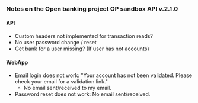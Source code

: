 ### Notes on the Open banking project OP sandbox API v.2.1.0

#### API
- Custom headers not implemented for transaction reads?
- No user password change / reset
- Get bank for a user missing? (If user has not accounts)

#### WebApp
- Email login does not work: "Your account has not been validated. Please check your email for a validation link."
  - No email sent/received to my email.
- Password reset does not work: No email sent/received.